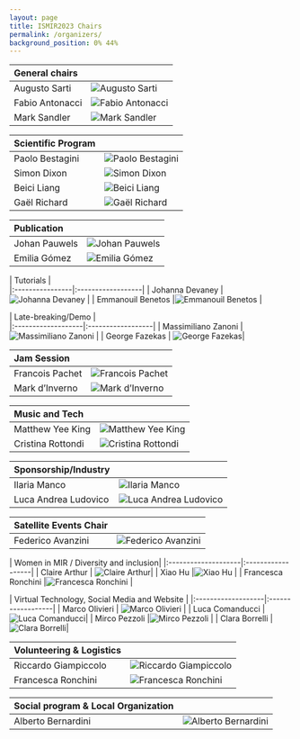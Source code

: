 ```yaml
---
layout: page
title: ISMIR2023 Chairs
permalink: /organizers/
background_position: 0% 44%
---
```


| General chairs  |  |
|:------------------|:------------------|
| Augusto Sarti | ![Augusto Sarti](assets/img/organizers/augusto_sarti.jpeg)    |
| Fabio Antonacci    | ![Fabio  Antonacci](assets/img/organizers/fabio_antonacci.jpg)|
| Mark Sandler    | ![Mark Sandler](assets/img/organizers/msandler-100x100.jpg) |


| Scientific Program  |    |                                                                                           
|:-------------------|:------------------|
| Paolo Bestagini       | ![Paolo Bestagini](assets/img/organizers/paolo_bestagini.jpg)|
| Simon Dixon          | ![Simon Dixon](assets/img/organizers/simon_dixon.jpg)|
| Beici Liang         | ![Beici Liang](assets/img/organizers/beici_liang.png)|
| Gaël Richard       |![Gaël Richard](assets/img/organizers/gael_richard.jpg) |



| Publication      | |
|:----------------|:------------------|
| Johan Pauwels          | ![Johan Pauwels](assets/img/organizers/johan_pauwels.jpg)|
| Emilia Gómez          | ![Emilia Gómez](assets/img/organizers/) |



| Tutorials        |      
|:----------------|:------------------|
| Johanna Devaney          | ![ Johanna Devaney ](assets/img/organizers/) |
| Emmanouil Benetos          |![Emmanouil Benetos ](assets/img/organizers/emmanouil_benetos.jpg) |



| Late-breaking/Demo  |  
|:-------------------|:------------------|
| Massimiliano Zanoni          | ![ Massimiliano Zanoni ](assets/img/organizers/massimiliano_zanoni.png) |
| George Fazekas	| ![George Fazekas](assets/img/organizers/)|


| Jam Session	   |          |
|:--------------------|:------------------|
| Francois Pachet     | ![Francois Pachet](assets/img/organizers/)|
| Mark d’Inverno      | ![Mark d’Inverno ](assets/img/organizers/mark_dinverno.png)|


| Music and Tech	   |       |   
|:--------------------|:------------------|
| Matthew Yee King     | ![Matthew Yee King ](assets/img/organizers/)|
| Cristina Rottondi      |![ Cristina Rottondi](assets/img/organizers/cristina_rottondi.jpg) |

| Sponsorship/Industry |        |  
|:--------------------|:------------------|
| Ilaria Manco | ![ Ilaria Manco](assets/img/organizers/)|
|  Luca Andrea Ludovico     | ![Luca Andrea Ludovico  ](assets/img/organizers/luca_andrea_ludovico.jpg)|

| Satellite Events Chair |       |   
|:--------------------|:------------------|
| Federico Avanzini | ![Federico Avanzini](assets/img/organizers/federico_avanzini.jpg)|



| Women in MIR / Diversity and inclusion| 
|:--------------------|:------------------|
| Claire Arthur  | ![Claire Arthur ](assets/img/organizers/claire_arthur.jpg)|
| Xiao Hu  |![Xiao Hu](assets/img/organizers/) |
| Francesca Ronchini |![ Francesca Ronchini](assets/img/organizers/francesca_ronchini.jpg) |



| Virtual Technology, Social Media and Website  | 
|:-------------------|:------------------|
| Marco Olivieri                        | ![ Marco Olivieri  ](assets/img/organizers/marco_olivieri.jpg) |
| Luca Comanducci                        | ![Luca Comanducci ](assets/img/organizers/)|
| Mirco Pezzoli                        |![Mirco Pezzoli  ](assets/img/organizers/mirco_pezzoli.png)  |
| Clara Borrelli                        | ![Clara Borrelli  ](assets/img/organizers/clara_borrelli.jpg)|



| Volunteering & Logistics   |    |
|:--------------------|:------------------|
| Riccardo Giampiccolo  | ![Riccardo Giampiccolo ](assets/img/organizers/riccardo_giampiccolo.jpg)|
| Francesca Ronchini  | ![Francesca Ronchini ](assets/img/organizers/francesca_ronchini.jpg) |


| Social program & Local Organization       |    |                                                                                             
|:----------------|:------------------|
| Alberto Bernardini  |![Alberto Bernardini ](assets/img/organizers/) |

<!--

| General chairs  |                                                                                                |
|:------------------:|:-----------------------------------------------------------------------------------------------|
| Augusto Sarti    | ![Augusto Sarti's picture](/ismir2023/assets/img/organizers/asarti-100x100.jpg "Augusto Sarti") |
| Fabio Antonacci    | ![Fabio Antonacci's picture](/ismir2023/assets/img/organizers/fantonacci-100x100.jpg "Fabio Antonacci") |
| Mark Sandler    | ![Mark Sandler's picture](/ismir2023/assets/img/organizers/msandler-100x100.jpg "Mark Sandler") |


| Scientific Program  |                                                                                               |
|:-------------------:|:----------------------------------------------------------------------------------------------|
| Paolo Bestagini       | ![Paolo Bestagini's picture](/ismir2023/assets/img/organizers/pbestagini-100x100.jpg "Paolo Bestagini")    |
| Simon Dixon          | ![Simon Dixon's picture](/ismir2023/assets/img/organizers/ "Simon Dixon")        |
| Beici Liang         | ![Beici Liang's picture](/ismir2023/assets/img/organizers/ "Beici Liang")        |
| Gaël Richard       | ![Gaël Richard's picture](/ismir2023/assets/img/organizers/ "Gaël Richard") |



| Publication      |                                                                                                |
|:----------------:|:-----------------------------------------------------------------------------------------------|
| Johan Pauwels          | ![Johan Pauwels's picture](/ismir2023/assets/img/organizers/ "Johan Pauwels")        |
| Emilia Gómez          | ![Emilia Gómez's picture](/ismir2023/assets/img/organizers/ "Emilia Gómez")        |



| Tutorials        |                                                                                                  |
|:----------------:|:-------------------------------------------------------------------------------------------------|
| Johanna Devaney          | ![Johanna Devaney's picture](/ismir2023/assets/img/organizers/ "Johanna Devaney")        |
| Emmanouil Benetos          | ![Emmanouil Benetos's picture](/ismir2023/assets/img/organizers/ "Emmanouil Benetos")        |



| Late-breaking/Demo  |                                                                                                    |
|:-------------------:|:---------------------------------------------------------------------------------------------------|
| Massimiliano Zanoni          | ![Massimiliano Zanoni's picture](/ismir2023/assets/img/organizers/mzanoni-100x100.jpg "Massimiliano Zanoni")        |


| Music and Tech	   |                                                                                           |
|:--------------------:|:-------------------------------------------------------------------------------------------|
| Matthew Yee King     | ![Matthew Yee King's picture](/ismir2023/assets/img/organizers/ "Matthew Yee King")        |
| Francois Pachet      | ![Francois Pachet's picture](/ismir2023/assets/img/organizers/ "Francois Pachet")          |



| Women in MIR / Diversity and inclysion|                                                                                                        |
|:--------------------:|:-------------------------------------------------------------------------------------------------------|
| Helene Camille Crayencour          | ![Helene Camille Crayencour's picture](/ismir2023/assets/img/organizers/ "Helene Camille Crayencour")        |
| Giorgia Cantisani          | ![Giorgia Cantisani's picture](/ismir2023/assets/img/organizers/ "Giorgia Cantisani")        |



| Virtual Technology, Social Media and Website  |                                                            |
|:-------------------:|:-------------------------------------------------------------------------------------|
| Marco Olivieri                        | ![Marco Olivieri's picture](/ismir2023/assets/img/organizers/molivieri-100x100.jpg "Marco Olivieri") |
| Luca Comanducci                        | ![Luca Comanducci's picture](/ismir2023/assets/img/organizers/lcomanducci-100x100.jpg "Luca Comanducci") |
| Mirco Pezzoli                        | ![Mirco Pezzoli's picture](/ismir2023/assets/img/organizers/mpezzoli-100x100.jpg "Mirco Pezzoli") |



| Volunteering & Logistics   |                                                                                                        |
|:--------------------:|:-------------------------------------------------------------------------------------------------------|
| Riccardo Giampiccolo  | ![Riccardo Giampiccolo's picture](/ismir2023/assets/img/organizers/rgiampiccolo-100x100.jpg "Riccardo Giampiccolo") |
| Francesca Ronchini  | ![Francesca Ronchini's picture](/ismir2023/assets/img/organizers/fronchini-100x100.jpg "Francesca Ronchini") |

| Social program & Local Organization       |                                                                                                |
|:----------------:|:-----------------------------------------------------------------------------------------------|
| Alberto Bernardini  | ![Alberto Bernardini's picture](/ismir2023/assets/img/organizers/abernardini-100x100.jpg "Alberto Bernardini") |

-->
